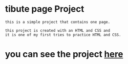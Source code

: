 # tibute page Project

    this is a simple project that contains one page.

    this project is created with an HTML and CSS and 
    it is one of my first tries to practice HTML and CSS.

# you can see the project [here](https://mohamedkhaled4053.github.io/tribute-page/)